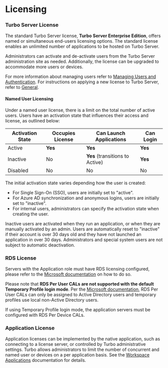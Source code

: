 # Licensing

### Turbo Server License

The standard Turbo Server license, **Turbo Server Enterprise Edition**, offers named or simultaneous end-users licensing options. The standard license enables an unlimited number of applications to be hosted on Turbo Server.

Administrators can activate and de-activate users from the Turbo Server administration site as needed. Additionally, the license can be upgraded to accommodate more users or devices.

For more information about managing users refer to [Managing Users and Authentication](/server/administration/users). For instructions on applying a new license to Turbo Server, refer to [General](/server/administration/general).

#### Named User Licensing

Under a named user license, there is a limit on the total number of active users. Users have an activation state that influences their access and license, as outlined below:

| Activation State | Occupies License | Can Launch Applications | Can Login |
| ---------- | ---------- | ---------- | ---------- |
| Active       | __Yes__       | __Yes__       | __Yes__       |
| Inactive       | No       | __Yes__ (transitions to Active)       | __Yes__       |
| Disabled       | No       | No       | No       |

The initial activation state varies depending how the user is created:
* For Single Sign-On (SSO), users are initially set to "active".
* For Azure AD synchronization and anonymous logins, users are initially set to "inactive".
* For internal users, administrators can specify the activation state when creating the user.

Inactive users are activated when they run an application, or when they are manually activated by an admin. Users are automatically reset to "inactive" if their account is over 30 days old and they have not launched an application in over 30 days. Administrators and special system users are not subject to automatic deactivation.

### RDS License

Servers with the Application role must have RDS licensing configured, please refer to the [Microsoft documentation](https://docs.microsoft.com/en-us/windows-server/remote/remote-desktop-services/rds-client-access-license) on how to do so.

Please note that __RDS Per User CALs are not supported with the default Temporary Profile login mode__. Per the [Microsoft documentation](https://docs.microsoft.com/en-us/windows-server/remote/remote-desktop-services/rds-client-access-license), RDS Per User CALs can only be assigned to Active Directory users and temporary profiles use local non-Active Directory users.

If using Temporary Profile login mode, the application servers must be configured with RDS Per Device CALs. 

### Application License

Application licenses can be implemented by the native application, such as connecting to a license server, or controlled by Turbo administrative settings. Turbo allows administrators to limit the number of concurrent and named user or devices on a per application basis. See the [Workspace Applications](/server/administration/workspaces.html#workspace-applications) documentation for details.
